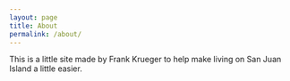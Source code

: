 ```yaml
---
layout: page
title: About
permalink: /about/
---
```


This is a little site made by Frank Krueger
to help make living on San Juan Island a little easier.
